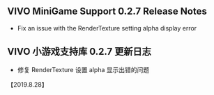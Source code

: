 ## VIVO MiniGame Support 0.2.7 Release Notes
* Fix an issue with the RenderTexture setting alpha display error


## VIVO 小游戏支持库 0.2.7 更新日志
* 修复 RenderTexture 设置 alpha 显示出错的问题

【2019.8.28】
